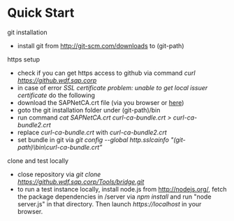 Quick Start
===========

git installation
* install git from http://git-scm.com/downloads to (git-path)

https setup
* check if you can get https access to github via command *curl https://github.wdf.sap.corp*
* in case of error *SSL certificate problem: unable to get local issuer certificate* do the following
* download the SAPNetCA.crt file (via you browser or [here](certificates/SAPNetCA.crt))
* goto the git installation folder under (git-path)/bin
* run command *cat SAPNetCA.crt curl-ca-bundle.crt > curl-ca-bundle2.crt*
* replace *curl-ca-bundle.crt* with *curl-ca-bundle2.crt*
* set bundle in git via *git config --global http.sslcainfo "(git-path)\bin\curl-ca-bundle.crt”*

clone and test locally
* close repository via *git clone https://github.wdf.sap.corp/Tools/bridge.git*
* to run a test instance locally, install node.js from http://nodejs.org/, fetch the package dependencies in /server via *npm install* and run "node server.js" in that directory. Then launch *https://localhost* in your browser.

